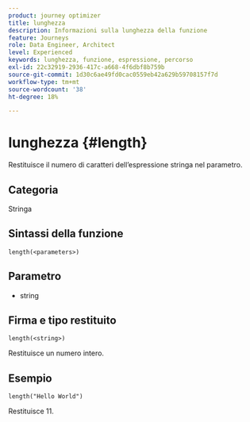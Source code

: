 ```yaml
---
product: journey optimizer
title: lunghezza
description: Informazioni sulla lunghezza della funzione
feature: Journeys
role: Data Engineer, Architect
level: Experienced
keywords: lunghezza, funzione, espressione, percorso
exl-id: 22c32919-2936-417c-a668-4f6dbf8b759b
source-git-commit: 1d30c6ae49fd0cac0559eb42a629b59708157f7d
workflow-type: tm+mt
source-wordcount: '38'
ht-degree: 18%

---
```


# lunghezza {#length}

Restituisce il numero di caratteri dell’espressione stringa nel parametro.

## Categoria

Stringa

## Sintassi della funzione

`length(<parameters>)`

## Parametro

* string

## Firma e tipo restituito

`length(<string>)`

Restituisce un numero intero.

## Esempio

`length("Hello World")`

Restituisce 11.
